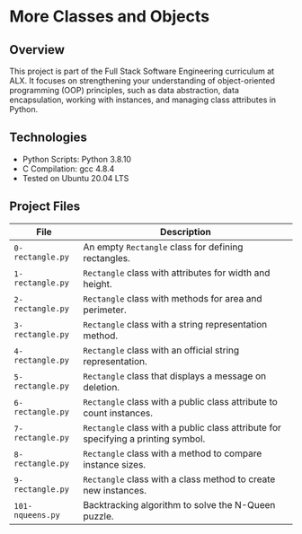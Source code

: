 # More Classes and Objects

## Overview

This project is part of the Full Stack Software Engineering curriculum at ALX. It focuses on strengthening your understanding of object-oriented programming (OOP) principles, such as data abstraction, data encapsulation, working with instances, and managing class attributes in Python.

## Technologies

- Python Scripts: Python 3.8.10
- C Compilation: gcc 4.8.4
- Tested on Ubuntu 20.04 LTS

## Project Files

| File                   | Description                                             |
|------------------------|---------------------------------------------------------|
| `0-rectangle.py`       | An empty `Rectangle` class for defining rectangles.    |
| `1-rectangle.py`       | `Rectangle` class with attributes for width and height.|
| `2-rectangle.py`       | `Rectangle` class with methods for area and perimeter. |
| `3-rectangle.py`       | `Rectangle` class with a string representation method. |
| `4-rectangle.py`       | `Rectangle` class with an official string representation.|
| `5-rectangle.py`       | `Rectangle` class that displays a message on deletion.  |
| `6-rectangle.py`       | `Rectangle` class with a public class attribute to count instances.|
| `7-rectangle.py`       | `Rectangle` class with a public class attribute for specifying a printing symbol.|
| `8-rectangle.py`       | `Rectangle` class with a method to compare instance sizes. |
| `9-rectangle.py`       | `Rectangle` class with a class method to create new instances.|
| `101-nqueens.py`       | Backtracking algorithm to solve the N-Queen puzzle.    |

